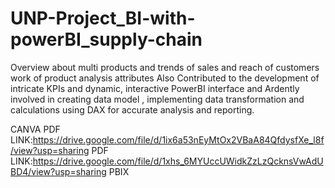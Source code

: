 # UNP-Project_BI-with-powerBI_supply-chain
Overview about multi products and trends of sales and reach of customers work of product analysis attributes 
Also Contributed to the development of intricate KPIs and dynamic, interactive PowerBI interface and 
Ardently involved in creating data model , implementing data transformation and calculations using DAX for accurate analysis and reporting.
     
CANVA PDF LINK:https://drive.google.com/file/d/1ix6a53nEyMtOx2VBaA84QfdysfXe_l8f/view?usp=sharing PDF
LINK:https://drive.google.com/file/d/1xhs_6MYUccUWidkZzLzQcknsVwAdUBD4/view?usp=sharing PBIX
